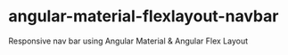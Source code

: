 # angular-material-flexlayout-navbar
Responsive nav bar using Angular Material &amp; Angular Flex Layout
